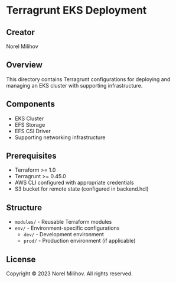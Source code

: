 # Terragrunt EKS Deployment

## Creator
Norel Milihov

## Overview
This directory contains Terragrunt configurations for deploying and managing an EKS cluster with supporting infrastructure.

## Components
- EKS Cluster
- EFS Storage
- EFS CSI Driver
- Supporting networking infrastructure

## Prerequisites
- Terraform >= 1.0
- Terragrunt >= 0.45.0
- AWS CLI configured with appropriate credentials
- S3 bucket for remote state (configured in backend.hcl)



## Structure
- `modules/` - Reusable Terraform modules
- `env/` - Environment-specific configurations
  - `dev/` - Development environment
  - `prod/` - Production environment (if applicable)

## License
Copyright © 2023 Norel Milihov. All rights reserved.

